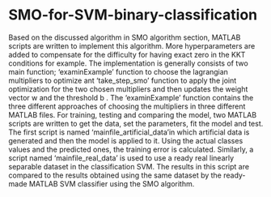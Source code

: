 # SMO-for-SVM-binary-classification

Based on the discussed algorithm in SMO algorithm section, MATLAB scripts are
written to implement this algorithm. More hyperparameters are added to compensate for
the difficulty for having exact zero in the KKT conditions for example. The
implementation is generally consists of two main function; ​‘examinExample’​ function to
choose the lagrangian multipliers to optimize ant ​‘take_step_smo’​ function to apply the
joint optimization for the two chosen multipliers and then updates the weight vector w
and the threshold b . The ​‘examinExample’ ​function contains the three different
approaches of choosing the multipliers in three different MATLAB files. For training,
testing and comparing the model, two MATLAB scripts are written to get the data, set the
parameters, fit the model and test. The first script is named ​‘mainfile_artificial_data’​ in
which artificial data is generated and then the model is applied to it. Using the actual
classes values and the predicted ones, the training error is calculated. Similarly, a script
named ​‘mainfile_real_data’​ is used to use a ready real linearly separable dataset in the
classification SVM. The results in this script are compared to the results obtained using
the same dataset by the ready-made MATLAB SVM classifier using the SMO algorithm.
